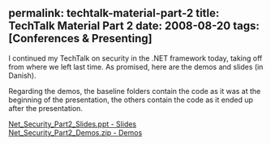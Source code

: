 permalink: techtalk-material-part-2
title: TechTalk Material Part 2
date: 2008-08-20
tags: [Conferences & Presenting]
---
I continued my TechTalk on security in the .NET framework today, taking off from where we left last time. As promised, here are the demos and slides (in Danish).

<!-- more -->

Regarding the demos, the baseline folders contain the code as it was at the beginning of the presentation, the others contain the code as it ended up after the presentation.

[Net_Security_Part2_Slides.ppt - Slides](Net_Security_Part2_Slides.ppt)  
[Net_Security_Part2_Demos.zip - Demos](Net_Security_Part2_Demos.zip)
